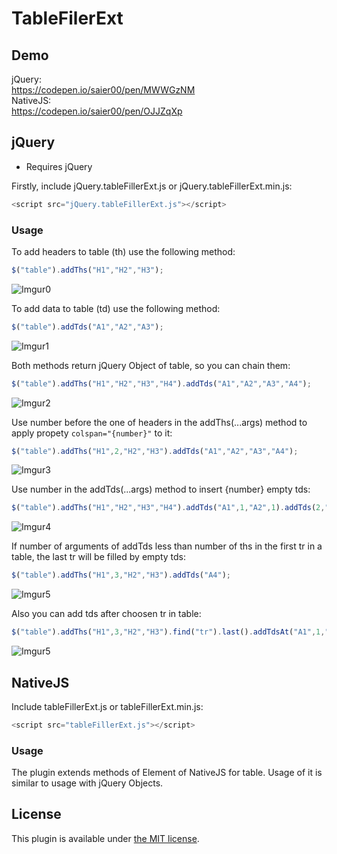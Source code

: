 # TableFilerExt

## Demo
jQuery:<br>
<https://codepen.io/saier00/pen/MWWGzNM>
<br>
NativeJS:<br>
<https://codepen.io/saier00/pen/OJJZqXp>

## jQuery
* Requires jQuery

Firstly, include jQuery.tableFillerExt.js or jQuery.tableFillerExt.min.js:

```js
<script src="jQuery.tableFillerExt.js"></script>
```

### Usage


To add headers to table (th) use the following method:

```js
$("table").addThs("H1","H2","H3");
```

![Imgur0](https://i.imgur.com/FOURFKU.png)

To add data to table (td) use the following method:

```js
$("table").addTds("A1","A2","A3");
```
![Imgur1](https://i.imgur.com/8AT6u5i.png)

Both methods return jQuery Object of table, so you can chain them:
```js
$("table").addThs("H1","H2","H3","H4").addTds("A1","A2","A3","A4");
```
![Imgur2](https://i.imgur.com/I4cN6jd.png)

Use number before the one of headers in the addThs(...args) method to apply propety `colspan="{number}"` to it:
```js
$("table").addThs("H1",2,"H2","H3").addTds("A1","A2","A3","A4");
```
![Imgur3](https://i.imgur.com/R1IFMCL.png)

Use number in the addTds(...args) method to insert {number} empty tds:
```js
$("table").addThs("H1","H2","H3","H4").addTds("A1",1,"A2",1).addTds(2,"A3","A4");
```
![Imgur4](https://i.imgur.com/33czj00.png)

If number of arguments of addTds less than number of ths in the first tr in a table, the last tr will be filled by empty tds:
```js
$("table").addThs("H1",3,"H2","H3").addTds("A4");
```
![Imgur5](https://i.imgur.com/XcxhsEU.png)

Also you can add tds after choosen tr in table:
```js
$("table").addThs("H1",3,"H2","H3").find("tr").last().addTdsAt("A1",1,"A2");
```
![Imgur5](https://i.imgur.com/WapT7f5.png)
## NativeJS
Include tableFillerExt.js or tableFillerExt.min.js:
```js
<script src="tableFillerExt.js"></script>
```
### Usage
The plugin extends methods of Element of NativeJS for table. Usage of it is similar to usage with jQuery Objects.
## License

This plugin is available under [the MIT license](http://mths.be/mit).
